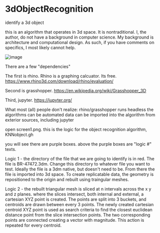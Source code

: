 # 3dObjectRecognition
identify a 3d object

this is an algorithm that operates in 3d space. It is nontraditional. I, the author, do not have a background in computer science. My background is architecture and computational design. As such, if you have comments on specifics, I most likely cannot help. 

![image](https://github.com/user-attachments/assets/fcebe9b3-ec2c-4a02-bccc-35934900d552)

There are a few "dependencies" 

The first is rhino. Rhino is a graphing calcuator. Its free. 
https://www.rhino3d.com/download/rhino/evaluation/

Second is grasshopper. 
https://en.wikipedia.org/wiki/Grasshopper_3D

Third, jupyter.
https://jupyter.org/

What most (all) people don't realize: 
rhino/grasshopper runs headless
the algorithms can be automated
data can be imported into the algorithm from exterior sources, including jupyter



open screen1.png. 
this is the logic for the object recognition algorithm, KNNobject.gh

you will see there are purple boxes. above the purple boxes are "logic #" texts. 

Logic 1 -  the directory of the file that we are going to identify  is in red. The file is BR-47472.3dm. Change this directory to whatever file you want to test. Ideally the file is a 3dm native, but doesn't need to be. From there the file is imported into 3d space. To create replicatable data, the geometry is repositioned to the origin and rebuilt using traingular meshes.  

Logic 2 - the rebuilt triangular mesh is sliced at n intervals across the x y and z planes. where the slices intersect, both internal and external,  a cartesian XYZ point is created.  The points are split into 3 buckets, and centroids are drawn between every 3 points. The newly created cartesian centroid XYZ point is used as search criteria to find the closest euclidean distance point from the slice intersection points. The two corresponding points are connected creating a vector with magnitude. This action is repeated for every centroid. 
